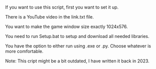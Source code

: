 If you want to use this script, first you want to set it up.

There is a YouTube video in the link.txt file.

You want to make the game window size exactly 1024x576.

You need to run Setup.bat to setup and download all needed libraries.

You have the option to either run using .exe or .py. Choose whatever is more comfortable.

Note: This cript might be a bit outdated, I have written it back in 2023.
